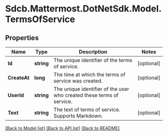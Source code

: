 # Sdcb.Mattermost.DotNetSdk.Model.TermsOfService
## Properties

Name | Type | Description | Notes
------------ | ------------- | ------------- | -------------
**Id** | **string** | The unique identifier of the terms of service. | [optional] 
**CreateAt** | **long** | The time at which the terms of service was created. | [optional] 
**UserId** | **string** | The unique identifier of the user who created these terms of service. | [optional] 
**Text** | **string** | The text of terms of service. Supports Markdown. | [optional] 

[[Back to Model list]](../README.md#documentation-for-models) [[Back to API list]](../README.md#documentation-for-api-endpoints) [[Back to README]](../README.md)

